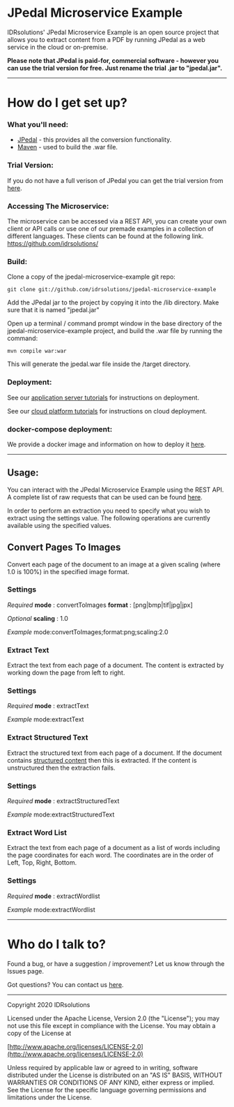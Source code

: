 # JPedal Microservice Example #

IDRsolutions' JPedal Microservice Example is an open source project that allows you to extract content from a PDF by running JPedal as a web service in the cloud or on-premise.

**Please note that JPedal is paid-for, commercial software - however you can use the trial version for free. Just rename the trial .jar to "jpedal.jar".**

-----

# How do I get set up? #

### What you'll need: ###

* [JPedal](https://www.idrsolutions.com/jpedal/download) - this provides all the conversion functionality.
* [Maven](https://maven.apache.org/download.cgi) - used to build the .war file.

### Trial Version: ###

If you do not have a full verison of JPedal you can get the trial version from [here](https://www.idrsolutions.com/jpedal/trial-download/).

### Accessing The Microservice: ###

The microservice can be accessed via a REST API, you can create your own client or API calls or use one of our premade examples in a collection of different languages.
These clients can be found at the following link.
https://github.com/idrsolutions/

### Build: ###

Clone a copy of the jpedal-microservice-example git repo:

```
git clone git://github.com/idrsolutions/jpedal-microservice-example
```

Add the JPedal jar to the project by copying it into the /lib directory. Make sure that it is named "jpedal.jar"

Open up a terminal / command prompt window in the base directory of the jpedal-microservice-example project, and build the .war file by running the command:
```
mvn compile war:war
```

This will generate the jpedal.war file inside the /target directory.

### Deployment: ###

See our [application server tutorials](https://docs.idrsolutions.com/jpedal/app-server-deployment/) for instructions on deployment.

See our [cloud platform tutorials](https://docs.idrsolutions.com/jpedal/docker-deployment/) for instructions on cloud deployment.

### docker-compose deployment: ###

We provide a docker image and information on how to deploy it [here](https://github.com/idrsolutions/jpedal-docker).


-----

## Usage: ##

You can interact with the JPedal Microservice Example using the REST API.
A complete list of raw requests that can be used can be found [here](/API.md).

In order to perform an extraction you need to specify what you wish to extract using the settings value.
The following operations are currently available using the specified values.

## Convert Pages To Images ##
Convert each page of the document to an image at a given scaling (where 1.0 is 100%) in the specified image format.
### Settings ###
*Required*
**mode** : convertToImages
**format** : [png|bmp|tif|jpg|jpx]

*Optional*
**scaling** : 1.0

*Example*
mode:convertToImages;format:png;scaling:2.0

### Extract Text ###
Extract the text from each page of a document. The content is extracted by working down the page from left to right.
### Settings ###
*Required*
**mode** : extractText

*Example*
mode:extractText

### Extract Structured Text ###
Extract the structured text from each page of a document. If the document contains [structured content](https://support.idrsolutions.com/hc/en-us/articles/360030091571) then this is extracted. If the content is unstructured then the extraction fails.
### Settings ###
*Required*
**mode** : extractStructuredText

*Example*
mode:extractStructuredText

### Extract Word List ###
Extract the text from each page of a document as a list of words including the page coordinates for each word. The coordinates are in the order of Left, Top, Right, Bottom.
### Settings ###
*Required*
**mode** : extractWordlist

*Example*
mode:extractWordlist

-----

# Who do I talk to? #

Found a bug, or have a suggestion / improvement? Let us know through the Issues page.

Got questions? You can contact us [here](https://idrsolutions.zendesk.com/hc/en-us/requests/new).

-----

Copyright 2020 IDRsolutions

Licensed under the Apache License, Version 2.0 (the "License");
you may not use this file except in compliance with the License.
You may obtain a copy of the License at

[http://www.apache.org/licenses/LICENSE-2.0](http://www.apache.org/licenses/LICENSE-2.0)

Unless required by applicable law or agreed to in writing, software
distributed under the License is distributed on an "AS IS" BASIS,
WITHOUT WARRANTIES OR CONDITIONS OF ANY KIND, either express or implied.
See the License for the specific language governing permissions and
limitations under the License.
